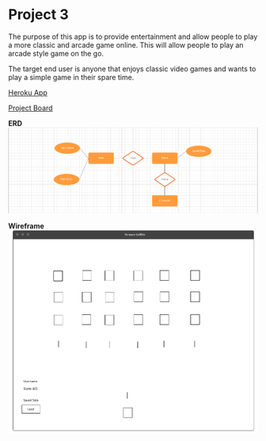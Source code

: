 # Project 3

The purpose of this app is to provide entertainment and allow people to play a more classic and arcade game online. This will allow people to play an arcade style game on the go.

The target end user is anyone that enjoys classic video games and wants to play a simple game in their spare time.

[Heroku App](https://hidden-taiga-77470.herokuapp.com/)

[Project Board](https://github.com/tgriffith92/react-game/projects/1)

**ERD**
![ERD](https://github.com/tgriffith92/react-game/blob/master/client/public/ERD-Image.png)

**Wireframe**
![Wireframe](https://github.com/tgriffith92/react-game/blob/master/client/public/Wireframe.png)
